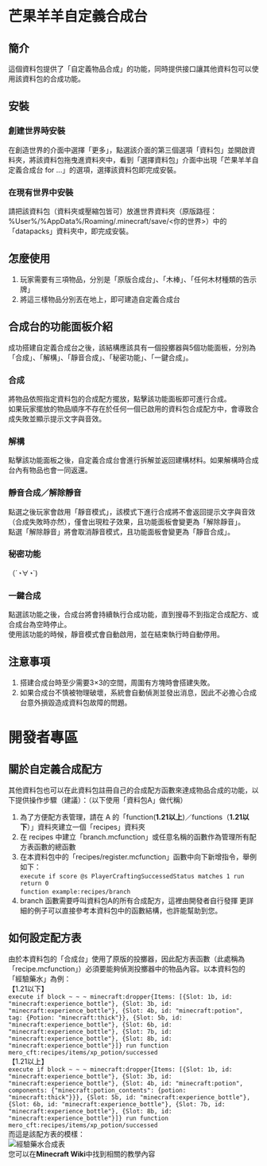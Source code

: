 # 芒果羊羊自定義合成台
## 簡介
這個資料包提供了「自定義物品合成」的功能，同時提供接口讓其他資料包可以使用該資料包的合成功能。
## 安裝
### 創建世界時安裝
在創造世界的介面中選擇「更多」，點選該介面的第三個選項「資料包」並開啟資料夾，將該資料包拖曳進資料夾中，看到「選擇資料包」介面中出現「芒果羊羊自定義合成台 for ...」的選項，選擇該資料包即完成安裝。
### 在現有世界中安裝
請把該資料包（資料夾或壓縮包皆可）放進世界資料夾（原版路徑：%User%/%AppData%/Roaming/.minecraft/save/<你的世界>）中的「datapacks」資料夾中，即完成安裝。
## 怎麼使用
1. 玩家需要有三項物品，分別是「原版合成台」、「木棒」、「任何木材種類的告示牌」
2. 將這三樣物品分別丟在地上，即可建造自定義合成台
## 合成台的功能面板介紹
成功搭建自定義合成台之後，該結構應該具有一個投擲器與5個功能面板，分別為「合成」、「解構」、「靜音合成」、「秘密功能」、「一鍵合成」。
### 合成
將物品依照指定資料包的合成配方擺放，點擊該功能面板即可進行合成。<br>
如果玩家擺放的物品順序不存在於任何一個已啟用的資料包合成配方中，會導致合成失敗並顯示提示文字與音效。
### 解構
點擊該功能面板之後，自定義合成台會進行拆解並返回建構材料。如果解構時合成台內有物品也會一同返還。
### 靜音合成／解除靜音
點選之後玩家會啟用「靜音模式」，該模式下進行合成將不會返回提示文字與音效（合成失敗時亦然），僅會出現粒子效果，且功能面板會變更為「解除靜音」。<br>
點選「解除靜音」將會取消靜音模式，且功能面板會變更為「靜音合成」。
### 秘密功能
（´◔​∀◔`)
### 一鍵合成
點選該功能之後，合成台將會持續執行合成功能，直到搜尋不到指定合成配方、或合成台為空時停止。<br>
使用該功能的時候，靜音模式會自動啟用，並在結束執行時自動停用。
## 注意事項
1. 搭建合成台時至少需要3×3的空間，周圍有方塊時會搭建失敗。
2. 如果合成台不慎被物理破壞，系統會自動偵測並發出消息，因此不必擔心合成台意外損毀造成資料包故障的問題。
# 開發者專區
## 關於自定義合成配方
其他資料包也可以在此資料包註冊自己的合成配方函數來達成物品合成的功能，以下提供操作步驟（建議）：（以下使用「資料包A」做代稱）
1. 為了方便配方表管理，請在 A 的「function(**1.21以上**)／functions（**1.21以下**）」資料夾建立一個「recipes」資料夾
2. 在 recipes 中建立「branch.mcfunction」或任意名稱的函數作為管理所有配方表函數的總函數
3. 在本資料包中的「recipes/register.mcfunction」函數中向下新增指令，舉例如下：<br>
``execute if score @s PlayerCraftingSuccessedStatus matches 1 run return 0``<br>
``function example:recipes/branch``<br>
4. branch 函數需要呼叫資料包A的所有合成配方，這裡由開發者自行發揮
更詳細的例子可以直接參考本資料包中的函數結構，也許能幫助到您。
## 如何設定配方表
由於本資料包的「合成台」使用了原版的投擲器，因此配方表函數（此處稱為「recipe.mcfunction」）必須要能夠偵測投擲器中的物品內容。以本資料包的「經驗藥水」為例：<br>
【1.21以下】<br>
``execute if block ~ ~ ~ minecraft:dropper{Items: [{Slot: 1b, id: "minecraft:experience_bottle"}, {Slot: 3b, id: "minecraft:experience_bottle"}, {Slot: 4b, id: "minecraft:potion", tag: {Potion: "minecraft:thick"}}, {Slot: 5b, id: "minecraft:experience_bottle"}, {Slot: 6b, id: "minecraft:experience_bottle"}, {Slot: 7b, id: "minecraft:experience_bottle"}, {Slot: 8b, id: "minecraft:experience_bottle"}]} run function mero_cft:recipes/items/xp_potion/successed
``<br>
【1.21以上】<br>
``execute if block ~ ~ ~ minecraft:dropper{Items: [{Slot: 1b, id: "minecraft:experience_bottle"}, {Slot: 3b, id: "minecraft:experience_bottle"}, {Slot: 4b, id: "minecraft:potion", components: {"minecraft:potion_contents": {potion: "minecraft:thick"}}}, {Slot: 5b, id: "minecraft:experience_bottle"}, {Slot: 6b, id: "minecraft:experience_bottle"}, {Slot: 7b, id: "minecraft:experience_bottle"}, {Slot: 8b, id: "minecraft:experience_bottle"}]} run function mero_cft:recipes/items/xp_potion/successed
``<br>
而這是該配方表的模樣：<br>
![經驗藥水合成表](https://imgur.com/ngTufgQ)<br>
您可以在**Minecraft Wiki**中找到相關的教學內容
